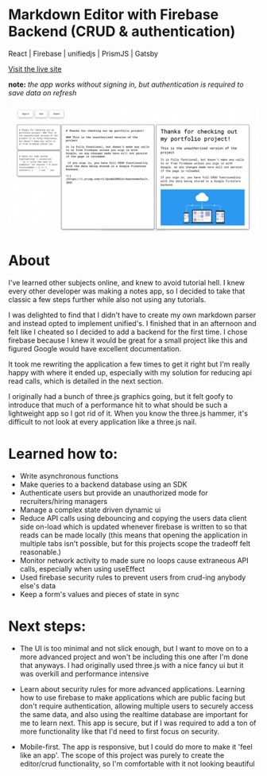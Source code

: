# Markdown Editor with Firebase Backend (CRUD & authentication) 

React | Firebase | unifiedjs | PrismJS | Gatsby

[Visit the live site](https://enchanting-kataifi-62b291.netlify.app/)

**note:** *the app works without signing in, but authentication is required to save data on refresh*

![](/src/images/screenshot2.png)

# About

I've learned other subjects online, and knew to avoid tutorial hell. I knew every other developer was making a notes app, so I decided to take that classic a few steps further while also not using any tutorials.

I was delighted to find that I didn't have to create my own markdown parser and instead opted to implement unified's. I finished that in an afternoon and felt like I cheated so I decided to add a backend for the first time. I chose firebase because I knew it would be great for a small project like this and figured Google would have excellent documentation.

It took me rewriting the application a few times to get it right but I'm really happy with where it ended up, especially with my solution for reducing api read calls, which is detailed in the next section.

I originally had a bunch of three.js graphics going, but it felt goofy to introduce that much of a performance hit to what should be such a lightweight app so I got rid of it. When you know the three.js hammer, it's difficult to not look at every application like a three.js nail.

# Learned how to:

- Write asynchronous functions 
- Make queries to a backend database using an SDK
- Authenticate users but provide an unauthorized mode for recruiters/hiring managers
- Manage a complex state driven dynamic ui
- Reduce API calls using debouncing and copying the users data client side on-load which is updated whenever firebase is written to so that reads can be made locally (this means that opening the application in multiple tabs isn't possible, but for this projects scope the tradeoff felt reasonable.)
- Monitor network activity to made sure no loops cause extraneous API calls, especially when using useEffect
- Used firebase security rules to prevent users from crud-ing anybody else's data
- Keep a form's values and pieces of state in sync

# Next steps:

- The UI is too minimal and not slick enough, but I want to move on to a more advanced project and won't be including this one after I'm done that anyways. I had originally used three.js with a nice fancy ui but it was overkill and performance intensive

- Learn about security rules for more advanced applications. Learning how to use firebase to make applications which are public facing but don't require authentication, allowing multiple users to securely access the same data, and also using the realtime database are important for me to learn next. This app is secure, but if I was required to add a ton of more functionality like that I'd need to first focus on security.

- Mobile-first. The app is responsive, but I could do more to make it 'feel like an app'. The scope of this project was purely to create the editor/crud functionality, so I'm comfortable with it not looking beautiful
